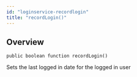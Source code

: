 ```yaml
---
id: "loginservice-recordlogin"
title: "recordLogin()"
---
```



## Overview




```luceescript
public boolean function recordLogin()
```

Sets the last logged in date for the logged in user

